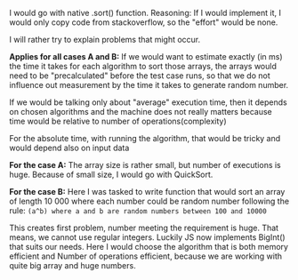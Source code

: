  I would go with native .sort() function.
 Reasoning: If I would implement it, I would only copy code from stackoverflow, so the "effort"
 would be none. 

 I will rather try to explain problems that might occur.

 **Applies for all cases A and B:**
 If we would want to estimate exactly (in ms) the time it takes
 for each algorithm to sort those arrays, the arrays would need to be "precalculated"
 before the test case runs, so that we do not influence out measurement by the time it takes to generate random number.

 If we would be talking only about "average" execution time, then it depends on chosen algorithms and the machine does not
 really matters because time would be relative to number of operations(complexity)

 For the absolute time, with running the algorithm, that would be tricky and would depend also on input data

 **For the case A:**
 The array size is rather small, but number of executions is huge.
 Because of small size, I would go with QuickSort.

 **For the case B:**
 Here I was tasked to write function that would sort an array of length 10 000 where each number could be random number following the rule:
 `(a^b) where a and b are random numbers between 100 and 10000`

 This creates first problem, number meeting the requirement is huge. That means, we cannot use regular integers.
 Luckily JS now implements BigInt() that suits our needs.
 Here I would choose the algorithm that is both memory efficient and Number of operations efficient,
 because we are working with quite big array and huge numbers.
 


